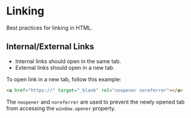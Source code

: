# Linking

Best practices for linking in HTML.

## Internal/External Links

- Internal links should open in the same tab.
- External links should open in a new tab.

To open link in a new tab, follow this example:

```html
<a href="https://" target="_blank" rel="noopener noreferrer"></a>
```

The `noopener` and `noreferrer` are used to prevent the newly opened tab from accessing the `window.opener` property.
